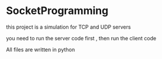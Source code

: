 # SocketProgramming

this project is a simulation for TCP and UDP servers 
 
 you need to run the server code first , then run the client code 
 
 All files are written in python
